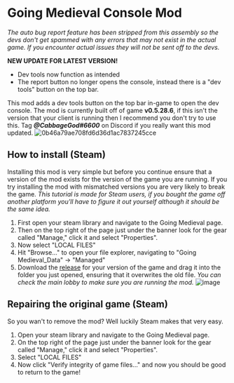 # Going Medieval Console Mod
*The auto bug report feature has been stripped from this assembly so the devs don't get spammed with any errors that may not exist in the actual game. If you encounter actual issues they will not be sent off to the devs.*

**NEW UPDATE FOR LATEST VERSION!**
* Dev tools now function as intended
* The report button no longer opens the console, instead there is a "dev tools" button on the top bar.

This mod adds a dev tools button on the top bar in-game to open the dev console. 
The mod is currently built off of game **v0.5.28.6**, if this isn't the version that your client is running then I recommend you don't try to use this. Tag ***@CabbageGod#6600*** on Discord if you really want this mod updated.
![0b46a79ae708fd6d36d1ac7837245cce](https://user-images.githubusercontent.com/62683395/120890354-289a4380-c5d0-11eb-9565-a47e020e8888.gif)


## How to install (Steam)

Installing this mod is very simple but before you continue ensure that a version of the mod exists for the version of the game you are running. If you try installing the mod with mismatched versions you are very likely to break the game. *This tutorial is made for Steam users, if you bought the game off another platform you'll have to figure it out yourself although it should be the same idea.*
1. First open your steam library and navigate to the Going Medieval page.
2. Then on the top right of the page just under the banner look for the gear called "Manage," click it and select "Properties".
3. Now select "LOCAL FILES"
4. Hit "Browse..." to open your file explorer, navigating to "Going Medieval_Data" -> "Managed"
5. Download the [release](https://github.com/cabbagegod/going-medieval-devconsole-mod/releases) for your version of the game and drag it into the folder you just opened, ensuring that it overwrites the old file.
*You can check the main lobby to make sure you are running the mod.*
![image](https://user-images.githubusercontent.com/62683395/120890481-f0dfcb80-c5d0-11eb-9da9-f8af5646e784.png)

## Repairing the original game (Steam)

So you wan't to remove the mod? Well luckily Steam makes that very easy. 
1. Open your steam library and navigate to the Going Medieval page.
2. On the top right of the page just under the banner look for the gear called "Manage," click it and select "Properties".
3. Select "LOCAL FILES"
4. Now click "Verify integrity of game files..." and now you should be good to return to the game!

